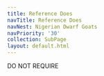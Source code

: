```yaml
---
title: Reference Does
navTitle: Reference Does
navNest: Nigerian Dwarf Goats
navPriority: '30'
collection: SubPage
layout: default.html
---
```

DO NOT REQUIRE
